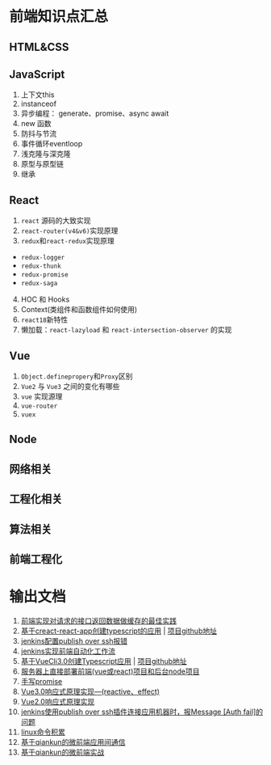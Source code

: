 
# 前端知识点汇总

## HTML&CSS
## JavaScript
1. 上下文this
2. instanceof
3. 异步编程： generate、promise、async await
4. new 函数
5. 防抖与节流
6. 事件循环eventloop
7. 浅克隆与深克隆
8. 原型与原型链
9. 继承

## React
1. `react` 源码的大致实现
2. `react-router(v4&v6)`实现原理
3. `redux`和`react-redux`实现原理
  * `redux-logger`
  * `redux-thunk`
  * `redux-promise`
  * `redux-saga`
4. HOC 和 Hooks
5. Context(类组件和函数组件如何使用)
6. `react18`新特性
7. 懒加载：`react-lazyload` 和 `react-intersection-observer` 的实现

## Vue
1. `Object.definepropery`和`Proxy`区别
2. `Vue2` 与 `Vue3` 之间的变化有哪些
3. `vue` 实现源理
3. `vue-router`
4. `vuex`

## Node

## 网络相关

## 工程化相关


## 算法相关


## 前端工程化



# 输出文档
1. [前端实现对请求的接口返回数据做缓存的最佳实践](https://juejin.cn/post/7057818072702255117)
2. [基于creact-react-app创建typescript的应用](https://github.com/Believel/blog/issues/1) | [项目github地址](https://github.com/Believel/react-by-ts)
3. [jenkins配置publish over ssh报错](https://github.com/Believel/blog/issues/3)
4. [jenkins实现前端自动化工作流](https://github.com/Believel/blog/issues/4)
5. [基于VueCli3.0创建Typescript应用](https://github.com/Believel/blog/issues/2) | [项目github地址](https://github.com/Believel/vueByts)
6. [服务器上直接部署前端(vue或react)项目和后台node项目](https://github.com/Believel/blog/issues/6)
7. [手写promise](https://github.com/Believel/blog/issues/9)
8. [Vue3.0响应式原理实现—(reactive、effect)](https://github.com/Believel/blog/issues/8)
9. [Vue2.0响应式原理实现](https://github.com/Believel/blog/issues/7)
10. [jenkins使用publish over ssh插件连接应用机器时，报Message [Auth fail]的问题](https://github.com/Believel/blog/issues/3)
11. [linux命令积累](https://github.com/Believel/blog/issues/5)
12. [基于qiankun的微前端应用间通信](https://juejin.cn/post/7121979479236444197)
13. [基于qiankun的微前端实战](https://juejin.cn/post/7119485382764265503)